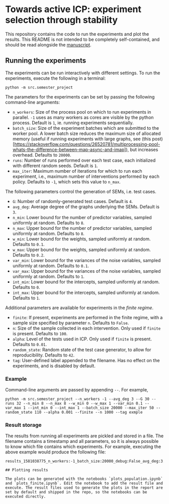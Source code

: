 # Towards active ICP: experiment selection through stability

This repository contains the code to run the experiments and plot the results. This README is not intended to be completely self-contained, and should be read alongside the [manuscript](semester_project_juan_gamella.pdf).

## Running the experiments

The experiments can be run interactively with different settings. To run the experiments, execute the following in a terminal:

```
python -m src.semester_project
```

The parameters for the experiments can be set by passing the following command-line arguments:

- `n_workers`: Size of the process pool on which to run experiments in parallel. `-1` uses as many workers as cores are visible by the python process. Default is `1`, ie. running experiments sequentially.
- `batch_size`: Size of the experiment batches which are submitted to the worker pool. A lower batch size reduces the maximum size of allocated memory (useful if running experiments with large graphs, see (this post)[https://stackoverflow.com/questions/26520781/multiprocessing-pool-whats-the-difference-between-map-async-and-imap]), but increases overhead. Defaults to `20000`.
- `runs`: Number of runs performed over each test case, each initialized with different random seeds. Default is `1`.
- `max_iter`: Maximum number of iterations for which to run each experiment, i.e., maximum number of interventions performed by each policy. Defaults to `-1`, which sets this value to `n_max`.


The following parameters control the generation of SEMs, i.e. test cases.

- `G`: Number of randomly-generated test cases. Default is `4`.
- `avg_deg`: Average degree of the graphs underlying the SEMs. Default is `3`.
- `n_min`: Lower bound for the number of predictor variables, sampled uniformly at random. Defaults to `8`.
- `n_max`: Upper bound for the number of predictor variables, sampled uniformly at random. Defaults to `8`.
- `w_min`: Lower bound for the weights, sampled uniformly at random. Defaults to `0.1`.
- `w_max`: Upper bound for the weights, sampled uniformly at random. Defaults to `0.2`.
- `var_min`: Lower bound for the variances of the noise variables, sampled uniformly at random. Defaults to `0.1`.
- `var_max`: Upper bound for the variances of the noise variables, sampled uniformly at random. Defaults to `1`.
- `int_min`: Lower bound for the intercepts, sampled uniformly at random. Defaults to `0`.
- `int_max`: Upper bound for the intercepts, sampled uniformly at random. Defaults to `1`.

Additional parameters are available for experiments in the *finite regime*.

- `finite`: If present, experiments are performed in the finite regime, with a sample size specified by parameter `n`. Defaults to `False`.
- `n`: Size of the sample collected in each intervention. Only used if `finite` is present. Defaults to `100`.
- `alpha`: Level of the tests used in ICP. Only used if `finite` is present. Defaults to `0.01`.
- `random_state`: Random state of the test case generator, to allow for reproducibility. Defaults to `42`.
- `tag`: User-defined label appended to the filename. Has no effect on the experiments, and is disabled by default.

### Example

Command-line arguments are passed by appending `--`. For example,

```
python -m src.semester_project --n_workers -1 --avg_deg 3 --G 30 --runs 32 --n_min 8 --n_max 8 --w_min 0 --w_max 1 --var_min 0.1 --var_max 1 --int_min 0 --int_max 1 --batch_size 20000 --max_iter 50 --random_state 110 --alpha 0.001 --finite --n 1000 --tag exmple
```

### Result storage

The results from running all experiments are pickled and stored in a file. The filename contains a timestamp and all parameters, so it is always possible to know which file contains which experiments. For example, executing the above example would produce the following file:

```
results_1581038775_n_workers:-1_batch_size:20000_debug:False_avg_deg:3.0_G:30_runs:32_n_min:8_n_max:8_w_min:0.0_w_max:1.0_var_min:0.1_var_max:1.0_int_min:0.0_int_max:1.0_random_state:110_finite:True_max_iter:50_n:10_alpha:0.001_tag:exmple.pickle```

## Plotting results

The plots can be generated with the notebooks `plots_population.ipynb` and `plots_finite.ipynb`. Edit the notebook to add the result file and execute. The result files used to generate the plots in the report are set by default and shipped in the repo, so the notebooks can be executed directly.